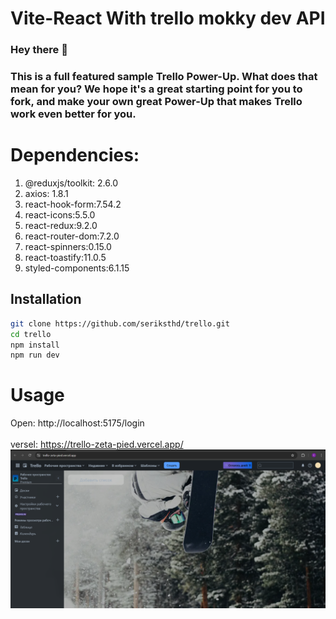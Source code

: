 Vite-React With trello mokky dev API 
================================================
### Hey there 👋

### This is a full featured sample Trello Power-Up. What does that mean for you? We hope it's a great starting point for you to fork, and make your own great Power-Up that makes Trello work even better for you.

Dependencies:
=============
1. @reduxjs/toolkit: 2.6.0
2. axios: 1.8.1
3. react-hook-form:7.54.2
4. react-icons:5.5.0
5. react-redux:9.2.0
6. react-router-dom:7.2.0
7. react-spinners:0.15.0
8. react-toastify:11.0.5
9. styled-components:6.1.15

## Installation

```bash
git clone https://github.com/seriksthd/trello.git
cd trello
npm install
npm run dev
```
Usage
=====
Open: http://localhost:5175/login <br/> <br/>
versel: https://trello-zeta-pied.vercel.app/
![photo trello](https://github.com/seriksthd/trello/blob/main/src/assets/image/%D0%A1%D0%BD%D0%B8%D0%BC%D0%BE%D0%BA%20%D1%8D%D0%BA%D1%80%D0%B0%D0%BD%D0%B0%202025-03-07%20032111.png)
